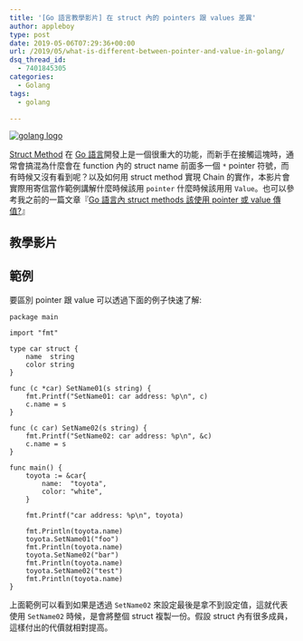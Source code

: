 ```yaml
---
title: '[Go 語言教學影片] 在 struct 內的 pointers 跟 values 差異'
author: appleboy
type: post
date: 2019-05-06T07:29:36+00:00
url: /2019/05/what-is-different-between-pointer-and-value-in-golang/
dsq_thread_id:
  - 7401845305
categories:
  - Golang
tags:
  - golang

---
```

[![golang logo][1]][1]

[Struct Method][2] 在 [Go 語言][3]開發上是一個很重大的功能，而新手在接觸這塊時，通常會搞混為什麼會在 function 內的 struct name 前面多一個 `*` pointer 符號，而有時候又沒有看到呢？以及如何用 struct method 實現 Chain 的實作，本影片會實際用寄信當作範例講解什麼時候該用 `pointer` 什麼時候該用用 `Value`。也可以參考我之前的一篇文章『[Go 語言內 struct methods 該使用 pointer 或 value 傳值?][4]』

<!--more-->

## 教學影片

## 範例

要區別 pointer 跟 value 可以透過下面的例子快速了解:

<pre><code class="language-go">package main

import "fmt"

type car struct {
    name  string
    color string
}

func (c *car) SetName01(s string) {
    fmt.Printf("SetName01: car address: %p\n", c)
    c.name = s
}

func (c car) SetName02(s string) {
    fmt.Printf("SetName02: car address: %p\n", &c)
    c.name = s
}

func main() {
    toyota := &car{
        name:  "toyota",
        color: "white",
    }

    fmt.Printf("car address: %p\n", toyota)

    fmt.Println(toyota.name)
    toyota.SetName01("foo")
    fmt.Println(toyota.name)
    toyota.SetName02("bar")
    fmt.Println(toyota.name)
    toyota.SetName02("test")
    fmt.Println(toyota.name)
}</code></pre>

上面範例可以看到如果是透過 `SetName02` 來設定最後是拿不到設定值，這就代表使用 `SetName02` 時候，是會將整個 struct 複製一份。假設 struct 內有很多成員，這樣付出的代價就相對提高。

 [1]: https://lh3.googleusercontent.com/jsocHCR9A9yEfDVUTrU0m42_aHhTEVDGW5p5PsQSx7GSlkt3gLjohfXH3S7P7p982332ruU_e-EtW0LwmiuZjvN65VIcyME-zE35C6EM0IV1nqY6KoNw3dwW2djjid3F-T5YgnJothA=w1920-h1080 "golang logo"
 [2]: https://gobyexample.com/methods
 [3]: https://golang.org
 [4]: https://blog.wu-boy.com/2017/05/go-struct-method-pointer-or-value/